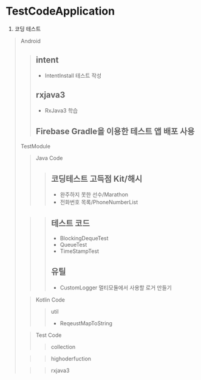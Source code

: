 # TestCodeApplication
1. 코딩 테스트

>Android
>   >## intent
>   >* IntentInstall 테스트 작성
>   >## rxjava3 
>   >* RxJava3 학습
>   >## Firebase Gradle을 이용한 테스트 앱 배포 사용
>
>TestModule
>
>   >Java Code
>   >   >## 코딩테스트 고득점 Kit/해시
>   >   >* 완주하지 못한 선수/Marathon
>   >   >* 전화번호 목록/PhoneNumberList
>
>   >   >## 테스트 코드
>   >   >* BlockingDequeTest
>   >   >* QueueTest
>   >   >* TimeStampTest
>   >   >
>   >   >## 유틸
>   >   >* CustomLogger 멀티모듈에서 사용할 로거 만들기
>
>   >Kotlin Code
>   >   >util
>   >   >* ReqeustMapToString
>
>   >Test Code
>   >   >collection
>
>   >   >highoderfuction
>
>   >   >rxjava3